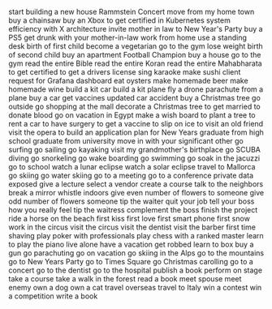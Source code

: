 start building a new house
Rammstein Concert
move from my home town
buy a chainsaw
buy an Xbox
to get certified in Kubernetes
system efficiency with X architecture
invite mother in law to New Year's Party
buy a PS5
get drunk with your mother-in-law
work from home
use a standing desk
birth of first child
become a vegetarian
go to the gym
lose weight
birth of second child
buy an apartment
Football Champion 
buy a house
go to the gym
read the entire Bible
read the entire Koran
read the entire Mahabharata
to get certified
to get a drivers license
sing karaoke
make sushi
client request for Grafana dashboard
eat oysters
make homemade beer
make homemade wine
build a kit car
build a kit plane
fly a drone
parachute from a plane
buy a car
get vaccines updated
car accident
buy a Christmas tree
go outside
go shopping at the mall
decorate a Christmas tree
to get married
to donate blood
go on vacation in Egypt
make a wish board
to plant a tree
to rent a car
to have surgery
to get a vaccine
to slip on ice
to visit an old friend
visit the opera
to build an application
plan for New Years
graduate from high school
graduate from university
move in with your significant other
go surfing
go sailing
go kayaking
visit my grandmother's birthplace
go SCUBA diving
go snorkeling
go wake boarding
go swimming 
go soak in the jacuzzi
go to school
watch a lunar eclipse
watch a solar eclipse
travel to Mallorca
go skiing
go water skiing
go to a meeting
go to a conference
private data exposed
give a lecture
select a vendor
create a course
talk to the neighbors
break a mirror
whistle indoors
give even number of flowers to someone
give odd number of flowers someone
tip the waiter
quit your job
tell your boss how you really feel
tip the waitress
complement the boss
finish the project
ride a horse on the beach
first kiss
first love
first smart phone
first snow
work in the circus
visit the circus
visit the dentist
visit the barber
first time shaving
play poker with professionals
play chess with a ranked master
learn to play the piano
live alone
have a vacation
get robbed
learn to box
buy a gun
go parachuting
go on vacation
go skiing in the Alps
go to the mountains
go to New Years Party
go to Times Square
go Christmas carolling
go to a concert
go to the dentist
go to the hospital
publish a book
perform on stage
take a course
take a walk in the forest
read a book
meet spouse
meet enemy
own a dog
own a cat
travel overseas
travel to Italy
win a contest
win a competition
write a book